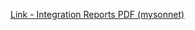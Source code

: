 [Link - Integration Reports PDF (mysonnet)](https://github.com/mysonnet/zabbix-dynamic-report-generation)
